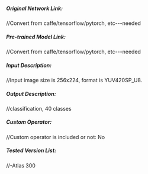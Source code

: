 ##### Original Network Link:
//Convert from caffe/tensorflow/pytorch, etc---needed

##### Pre-trained Model Link:
//Convert from caffe/tensorflow/pytorch, etc---needed

##### Input Description:
//Input image size is 256x224, format is YUV420SP_U8.

##### Output Description:
//classification, 40 classes

##### Custom Operator:
//Custom operator is included or not: No

##### Tested Version List:
//-Atlas 300
